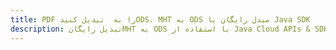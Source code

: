 ---title: PDF را به  تبدیل کنیدODS، MHT به ODS مبدل رایگان یا Java SDKdescription: تبدیل رایگانMHT به ODS با استفاده از Java Cloud APIs & SDK همچنین اسناد PDF را در Cloud ایجاد، ویرایش و رندر کنید.---